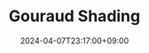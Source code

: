 ---
title: "Gouraud Shading"
date: 2024-04-07T23:17:00+09:00
slug: gauraudShading
category: gauraudShading
summary:
description:
cover: 
  image: "covers/sphericalHarmonics.jpeg"
  alt:
  caption:
  relative: true
showtoc: true
draft: true
---